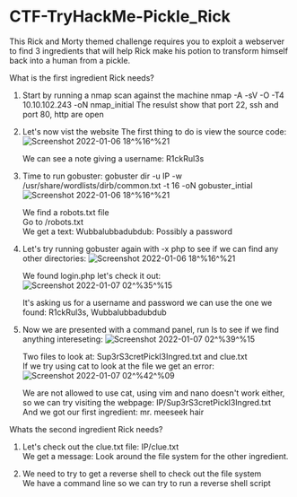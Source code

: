 # CTF-TryHackMe-Pickle_Rick


This Rick and Morty themed challenge requires you to exploit a webserver to find 3 ingredients that will help Rick make his potion to transform himself back into a human from a pickle.

What is the first ingredient Rick needs?

1. Start by running a nmap scan against the machine
    nmap -A -sV -O -T4 10.10.102.243 -oN nmap_initial
    The resulst show that port 22, ssh and port 80, http are open
    
2. Let's now vist the website
    The first thing to do is view the source code: 
    ![Screenshot 2022-01-06 18^%16^%21](https://user-images.githubusercontent.com/86057471/148465943-2311f56e-3885-489f-b585-26973a00ed2f.png)
    
    We can see a note giving a username: R1ckRul3s
    
3. Time to run gobuster: gobuster dir -u IP -w /usr/share/wordlists/dirb/common.txt -t 16 -oN gobuster_intial
    ![Screenshot 2022-01-06 18^%16^%21](https://user-images.githubusercontent.com/86057471/148466489-7460d5c9-1c44-4fc2-8d91-2fcbb042b672.png)
    
     We find a robots.txt file\
     Go to <IP>/robots.txt\
     We get a text: Wubbalubbadubdub: Possibly a password
    
4. Let's try running gobuster again with -x php to see if we can find any other directories:
   ![Screenshot 2022-01-06 18^%16^%21](https://user-images.githubusercontent.com/86057471/148466986-eb30744e-41fe-4929-91b7-b67634d6f37d.png)
    
   We found login.php let's check it out:
    ![Screenshot 2022-01-07 02^%35^%15](https://user-images.githubusercontent.com/86057471/148508681-f050d6c3-3507-491a-84a5-75979214962e.png)
    
   It's asking us for a username and password we can use the one we found: R1ckRul3s, Wubbalubbadubdub
    
5. Now we are presented with a command panel, run ls to see if we find anything intereseting:
    ![Screenshot 2022-01-07 02^%39^%15](https://user-images.githubusercontent.com/86057471/148509156-6115cf70-2fb3-4632-9e04-e667de0d0b67.png)
    
    Two files to look at: Sup3rS3cretPickl3Ingred.txt and clue.txt\
    If we try using cat to look at the file we get an error:
    ![Screenshot 2022-01-07 02^%42^%09](https://user-images.githubusercontent.com/86057471/148509451-a11fa6c7-a19a-42bc-acfd-fc68f4a29067.png)
    
    We are not allowed to use cat, using vim and nano doesn't work either, so we can try visiting the webpage: IP/Sup3rS3cretPickl3Ingred.txt\
    And we got our first ingredient: mr. meeseek hair
 

Whats the second ingredient Rick needs?

1. Let's check out the clue.txt file: IP/clue.txt\
    We get a message: Look around the file system for the other ingredient.
    
2. We need to try to get a reverse shell to check out the file system\
    We have a command line so we can try to run a reverse shell script
    
    

    
    
